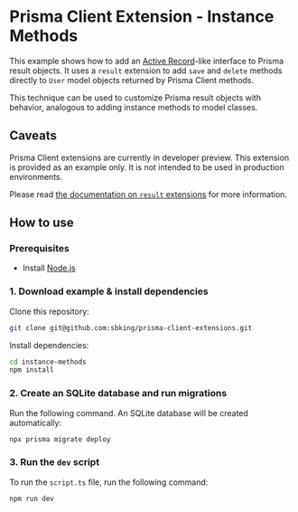 # Prisma Client Extension - Instance Methods

This example shows how to add an [Active Record](https://www.martinfowler.com/eaaCatalog/activeRecord.html)-like interface to Prisma result objects. It uses a `result` extension to add `save` and `delete` methods directly to `User` model objects returned by Prisma Client methods.

This technique can be used to customize Prisma result objects with behavior, analogous to adding instance methods to model classes.

## Caveats

Prisma Client extensions are currently in developer preview. This extension is provided as an example only. It is not intended to be used in production environments.

Please read [the documentation on `result` extensions](https://www.prisma.io/docs/concepts/components/prisma-client/client-extensions/result) for more information.

## How to use

### Prerequisites

- Install [Node.js](https://nodejs.org/en/download/)

### 1. Download example & install dependencies

Clone this repository:

```sh
git clone git@github.com:sbking/prisma-client-extensions.git
```

Install dependencies:

```sh
cd instance-methods
npm install
```

### 2. Create an SQLite database and run migrations

Run the following command. An SQLite database will be created automatically:

```sh
npx prisma migrate deploy
```

### 3. Run the `dev` script

To run the `script.ts` file, run the following command:

```sh
npm run dev
```
